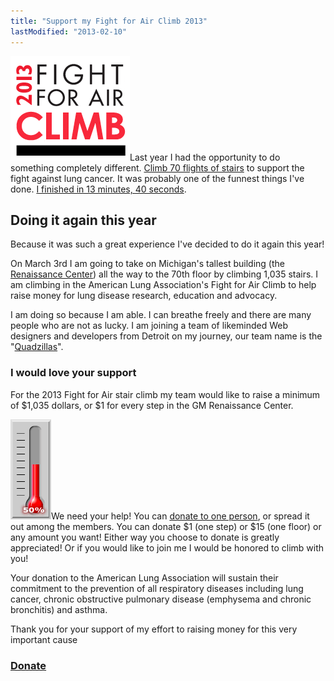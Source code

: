```yaml
---
title: "Support my Fight for Air Climb 2013"
lastModified: "2013-02-10"
---
```


[![fight-2013](/images/fight-2013.png)](http://action.lung.org/site/TR/Climb/ALAMS_MidlandStates?px=4765989&pg=personal&fr_id=5750)Last year I had the opportunity to do something completely different. [Climb 70 flights of stairs](http://nickdenardis.com/2012/01/09/help-me-climb-70-stories-in-the-fight-for-air/ "Help me climb 70 stories in the Fight for Air!") to support the fight against lung cancer. It was probably one of the funnest things I've done. [I finished in 13 minutes, 40 seconds](http://results.active.com/events/climb-detroit--6/70-floor/nick-denardis).

## Doing it again this year

Because it was such a great experience I've decided to do it again this year!

On March 3rd I am going to take on Michigan's tallest building (the [Renaissance Center](https://www.google.com/search?q=Renaissance+Center)) all the way to the 70th floor by climbing 1,035 stairs. I am climbing in the American Lung Association's Fight for Air Climb to help raise money for lung disease research, education and advocacy.

I am doing so because I am able. I can breathe freely and there are many people who are not as lucky. I am joining a team of likeminded Web designers and developers from Detroit on my journey, our team name is the "[Quadzillas](http://action.lung.org/site/TR/Climb/ALAMS_MidlandStates?pg=team&fr_id=5750&team_id=52646)".

### I would love your support

For the 2013 Fight for Air stair climb my team would like to raise a minimum of $1,035 dollars, or $1 for every step in the GM Renaissance Center.

[![](/images/thermometer-50.gif)](https://secure3.convio.net/ala/site/Donation2?df_id=13160&PROXY_ID=4765989&PROXY_TYPE=20&FR_ID=5750)We need your help! You can [donate to one person](https://secure3.convio.net/ala/site/Donation2?df_id=13160&PROXY_ID=4765989&PROXY_TYPE=20&FR_ID=5750), or spread it out among the members. You can donate $1 (one step) or $15 (one floor) or any amount you want! Either way you choose to donate is greatly appreciated! Or if you would like to join me I would be honored to climb with you!

Your donation to the American Lung Association will sustain their commitment to the prevention of all respiratory diseases including lung cancer, chronic obstructive pulmonary disease (emphysema and chronic bronchitis) and asthma.

Thank you for your support of my effort to raising money for this very important cause

### [Donate](https://secure3.convio.net/ala/site/Donation2?df_id=13160&PROXY_ID=4765989&PROXY_TYPE=20&FR_ID=5750)
